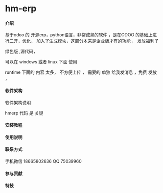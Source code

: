 # hm-erp

#### 介绍
基于odoo 的 开源erp，python语言，非常成熟的软件 ，是在ODOO 的基础上进行二开，优化，   加入了生成模块，这部分本来是企业版才有的功能 ， 发放福利了

绿色版  ,源代码，

可以在 windows  或者 linux 下面   使用

runtime 下面的 内容 太多， 不方便上传 ， 需要的 单独 给我发消息 ，免费 发放 ，

#### 软件架构
软件架构说明

hmerp  代码 是 关键 

#### 安装教程


#### 使用说明


#### 联系方式  


手机微信 18665802636
QQ  75039960




#### 参与贡献



#### 特技


